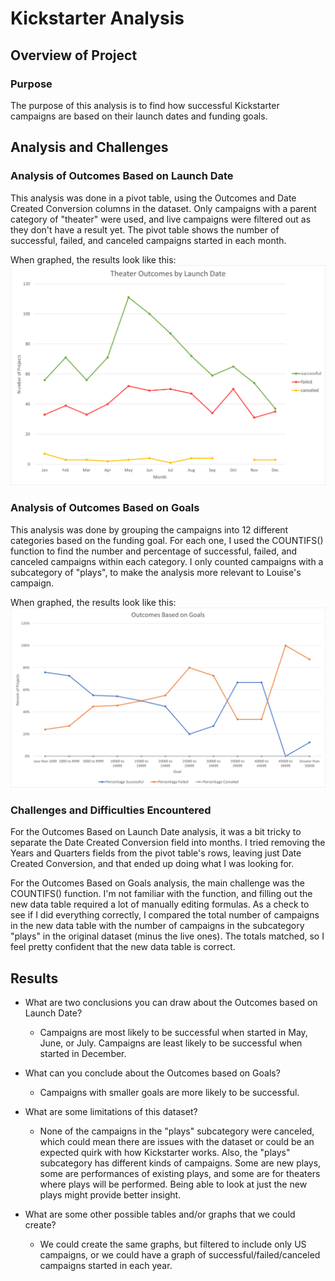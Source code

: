 # Kickstarter Analysis

## Overview of Project

### Purpose
The purpose of this analysis is to find how successful Kickstarter campaigns are based on their launch dates and funding goals.

## Analysis and Challenges

### Analysis of Outcomes Based on Launch Date
This analysis was done in a pivot table, using the Outcomes and Date Created Conversion columns in the dataset.  Only campaigns with a parent category of "theater" were used, and live campaigns were filtered out as they don't have a result yet.  The pivot table shows the number of successful, failed, and canceled campaigns started in each month.

When graphed, the results look like this:
![Theater Outcomes by Launch Date](/resources/Theater_Outcomes_vs_Launch.png)

### Analysis of Outcomes Based on Goals
This analysis was done by grouping the campaigns into 12 different categories based on the funding goal.  For each one, I used the COUNTIFS() function to find the number and percentage of successful, failed, and canceled campaigns within each category.  I only counted campaigns with a subcategory of "plays", to make the analysis more relevant to Louise's campaign.

When graphed, the results look like this:
![Outcomes Based on Goals](/resources/Outcomes_vs_Goals.png)

### Challenges and Difficulties Encountered
For the Outcomes Based on Launch Date analysis, it was a bit tricky to separate the Date Created Conversion field into months.  I tried removing the Years and Quarters fields from the pivot table's rows, leaving just Date Created Conversion, and that ended up doing what I was looking for.

For the Outcomes Based on Goals analysis, the main challenge was the COUNTIFS() function.  I'm not familiar with the function, and filling out the new data table required a lot of manually editing formulas.  As a check to see if I did everything correctly, I compared the total number of campaigns in the new data table with the number of campaigns in the subcategory "plays" in the original dataset (minus the live ones).  The totals matched, so I feel pretty confident that the new data table is correct.

## Results

- What are two conclusions you can draw about the Outcomes based on Launch Date?
  - Campaigns are most likely to be successful when started in May, June, or July.  Campaigns are least likely to be successful when started in December.

- What can you conclude about the Outcomes based on Goals?
  - Campaigns with smaller goals are more likely to be successful.

- What are some limitations of this dataset?
  - None of the campaigns in the "plays" subcategory were canceled, which could mean there are issues with the dataset or could be an expected quirk with how Kickstarter works.  Also, the "plays" subcategory has different kinds of campaigns.  Some are new plays, some are performances of existing plays, and some are for theaters where plays will be performed.  Being able to look at just the new plays might provide better insight.

- What are some other possible tables and/or graphs that we could create?
  - We could create the same graphs, but filtered to include only US campaigns, or we could have a graph of successful/failed/canceled campaigns started in each year.
